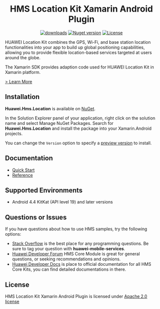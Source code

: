 <p align="center">
  <h1 align="center">HMS Location Kit Xamarin Android Plugin</h1>
</p>

<p align="center">
  <a href="https://www.nuget.org/packages/Huawei.Hms.Location"><img src="https://img.shields.io/nuget/dt/Huawei.Hms.Location?label=Downloads&color=%23007EC6&style=for-the-badge"alt="downloads"></a>
  <a href="https://www.nuget.org/packages/Huawei.Hms.Location"><img src="https://img.shields.io/nuget/v/Huawei.Hms.Location?color=%23ed2a1c&style=for-the-badge" alt="Nuget version"></a>
  <a href="/LICENSE.txt"><img src="https://img.shields.io/badge/License-Apache%202.0-blue.svg?color=%3bcc62&style=for-the-badge" alt="License"></a>
</p>

HUAWEI Location Kit combines the GPS, Wi-Fi, and base station location functionalities into your app to build up global positioning capabilities, allowing you to provide flexible location-based services targeted at users around the globe.

The Xamarin SDK provides adaption code used for HUAWEI Location Kit in Xamarin platform.

[> Learn More](https://developer.huawei.com/consumer/en/doc/development/HMS-Plugin-Guides/introduction-0000001050142217)

## Installation

**Huawei.Hms.Location** is available on [NuGet](https://www.nuget.org/packages/Huawei.Hms.Location). 

In the Solution Explorer panel of your application, right click on the solution name and select Manage NuGet Packages. Search for **Huawei.Hms.Location** and install the package into your Xamarin.Android projects.

You can change the `Version` option to specify a [preview version](https://www.nuget.org/packages/Huawei.Hms.Location) to install.

## Documentation

- [Quick Start](https://developer.huawei.com/consumer/en/doc/development/HMS-Plugin-Guides/preparedevenv-0000001050140270)
- [Reference](https://developer.huawei.com/consumer/en/doc/development/HMS-Plugin-References-V1/location_services-0000001050142345-V1)

## Supported Environments
 
- Android 4.4 KitKat (API level 19) and later versions

## Questions or Issues

If you have questions about how to use HMS samples, try the following options:
- [Stack Overflow](https://stackoverflow.com/questions/tagged/huawei-mobile-services) is the best place for any programming questions. Be sure to tag your question with **huawei-mobile-services**.
- [Huawei Developer Forum](https://forums.developer.huawei.com/forumPortal/en/home?fid=0101187876626530001) HMS Core Module is great for general questions, or seeking recommendations and opinions.
- [Huawei Developer Docs](https://developer.huawei.com/consumer/en/doc/overview/HMS-Core-Plugin) is place to official documentation for all HMS Core Kits, you can find detailed documentations in there.

## License

HMS Location Kit Xamarin Android Plugin is licensed under [Apache 2.0 license](LICENSE.txt)